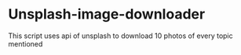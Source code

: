 # Unsplash-image-downloader
This script uses api of unsplash to download 10 photos of every topic mentioned 
